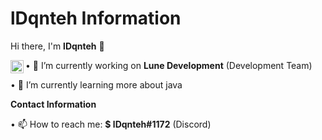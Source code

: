 # lDqnteh Information

Hi there, I'm **lDqnteh** 👋

<a href="https://twitter.com/lDqnteh">
  <img align="left" alt="lDqnteh" width="21px" src="https://raw.githubusercontent.com/anuraghazra/anuraghazra/master/assets/twitter.svg" />
</a>



• 🔭 I’m currently working on **Lune Development** (Development Team)

• 🌱 I’m currently learning more about java

**Contact Information**

• 📫 How to reach me: **$ lDqnteh#1172** (Discord)
